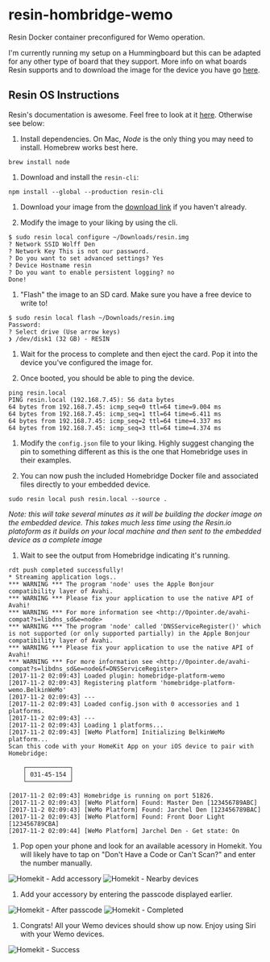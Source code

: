 # resin-hombridge-wemo
Resin Docker container preconfigured for Wemo operation.

I'm currently running my setup on a Hummingboard but this can be adapted for any other type of board that they support. More info on what boards Resin supports and to download the image for the device you have go [here](https://resinos.io/#downloads).

## Resin OS Instructions

Resin's documentation is awesome. Feel free to look at it [here](https://resinos.io/docs/cubox-i/gettingstarted/). Otherwise see below:

1. Install dependencies. On Mac, *Node* is the only thing you may need to install. Homebrew works best here.

```
brew install node
```

1. Download and install the `resin-cli`:

```
npm install --global --production resin-cli
```

1. Download your image from the [download link](https://resinos.io/#downloads) if you haven't already.

1. Modify the image to your liking by using the cli.

```
$ sudo resin local configure ~/Downloads/resin.img
? Network SSID Wolff Den
? Network Key This is not our password.
? Do you want to set advanced settings? Yes
? Device Hostname resin
? Do you want to enable persistent logging? no
Done!
```

1. "Flash" the image to an SD card. Make sure you have a free device to write to!

```
$ sudo resin local flash ~/Downloads/resin.img
Password:
? Select drive (Use arrow keys)
❯ /dev/disk1 (32 GB) - RESIN
```

1. Wait for the process to complete and then eject the card. Pop it into the device you've configured the image for.

1. Once booted, you should be able to ping the device.

```
ping resin.local
PING resin.local (192.168.7.45): 56 data bytes
64 bytes from 192.168.7.45: icmp_seq=0 ttl=64 time=9.004 ms
64 bytes from 192.168.7.45: icmp_seq=1 ttl=64 time=6.411 ms
64 bytes from 192.168.7.45: icmp_seq=2 ttl=64 time=4.337 ms
64 bytes from 192.168.7.45: icmp_seq=3 ttl=64 time=4.374 ms
```

1. Modify the `config.json` file to your liking. Highly suggest changing the pin to something different as this is the one that Homebridge uses in their examples.

1. You can now push the included Homebridge Docker file and associated files directly to your embedded device.

```
sudo resin local push resin.local --source .
```

*Note: this will take several minutes as it will be building the docker image on the embedded device. This takes much less time using the Resin.io platoform as it builds on your local machine and then sent to the embedded device as a complete image*

1. Wait to see the output from Homebridge indicating it's running.

```
rdt push completed successfully!
* Streaming application logs..
*** WARNING *** The program 'node' uses the Apple Bonjour compatibility layer of Avahi.
*** WARNING *** Please fix your application to use the native API of Avahi!
*** WARNING *** For more information see <http://0pointer.de/avahi-compat?s=libdns_sd&e=node>
*** WARNING *** The program 'node' called 'DNSServiceRegister()' which is not supported (or only supported partially) in the Apple Bonjour compatibility layer of Avahi.
*** WARNING *** Please fix your application to use the native API of Avahi!
*** WARNING *** For more information see <http://0pointer.de/avahi-compat?s=libdns_sd&e=node&f=DNSServiceRegister>
[2017-11-2 02:09:43] Loaded plugin: homebridge-platform-wemo
[2017-11-2 02:09:43] Registering platform 'homebridge-platform-wemo.BelkinWeMo'
[2017-11-2 02:09:43] ---
[2017-11-2 02:09:43] Loaded config.json with 0 accessories and 1 platforms.
[2017-11-2 02:09:43] ---
[2017-11-2 02:09:43] Loading 1 platforms...
[2017-11-2 02:09:43] [WeMo Platform] Initializing BelkinWeMo platform...
Scan this code with your HomeKit App on your iOS device to pair with Homebridge:

    ┌────────────┐     
    │ 031-45-154 │     
    └────────────┘     

[2017-11-2 02:09:43] Homebridge is running on port 51826.
[2017-11-2 02:09:43] [WeMo Platform] Found: Master Den [123456789ABC]
[2017-11-2 02:09:43] [WeMo Platform] Found: Jarchel Den [123456789BAC]
[2017-11-2 02:09:43] [WeMo Platform] Found: Front Door Light [123456789CBA]
[2017-11-2 02:09:44] [WeMo Platform] Jarchel Den - Get state: On
```

1. Pop open your phone and look for an available acessory in Homekit. You will likely have to tap on "Don't Have a Code or Can't Scan?" and enter the number manually.

![Homekit - Add accessory](img/IMG_0154.PNG)
![Homekit - Nearby devices](img/IMG_0155.PNG)

1. Add your accessory by entering the passcode displayed earlier.

![Homekit - After passcode](img/IMG_0157.PNG)
![Homekit - Completed](img/IMG_0158.PNG)

1. Congrats! All your Wemo devices should show up now. Enjoy using Siri with your Wemo devices.

![Homekit - Success](img/IMG_0153.PNG)
